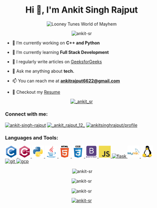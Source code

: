 <h1 align="center">Hi 👋, I'm Ankit Singh Rajput</h1>

<p align="center"> 
<img align="center" alt="Looney Tunes World of Mayhem" src="https://media.giphy.com/media/RbDKaczqWovIugyJmW/giphy.gif"/>
</p>

<p align="center"> <img src="https://komarev.com/ghpvc/?username=ankit-sr&label=Profile%20views&color=0e75b6&style=flat" alt="ankit-sr" /> </p>

- 🔭 I’m currently working on **C++ and Python**

- 🌱 I’m currently learning **Full Stack Development**

- 📝 I regularly write articles on [GeeksforGeeks](https://auth.geeksforgeeks.org/user/ankitsinghrajput/profile)

- 💬 Ask me anything about **tech.**

- 📫 You can reach me at **ankitrajput6622@gmail.com**

- 📄 Checkout my [Resume](https://drive.google.com/file/d/1-HFuWS2t-Po8s3XZtQo1jmE2xV7BSZr4/view?usp=sharing)

<p align="center"> <a href="https://twitter.com/_ankit_sr" target="_blank"><img src="https://img.shields.io/twitter/follow/_ankit_sr?logo=twitter&style=for-the-badge" alt="_ankit_sr" /></a> </p>

<h3 align="left">Connect with me:</h3>
<p align="left">
<a href="https://linkedin.com/in/ankit-singh-rajput" target="_blank"><img align="center" src="https://cdn.jsdelivr.net/npm/simple-icons@3.0.1/icons/linkedin.svg" alt="ankit-singh-rajput" height="30" width="40" /></a>
<a href="https://instagram.com/_ankit_rajput_12_" target="_blank"><img align="center" src="https://cdn.jsdelivr.net/npm/simple-icons@3.0.1/icons/instagram.svg" alt="_ankit_rajput_12_" height="30" width="40" /></a>
<a href="https://auth.geeksforgeeks.org/user/ankitsinghrajput/profile" target="_blank"><img align="center" src="https://cdn.jsdelivr.net/npm/simple-icons@3.0.1/icons/geeksforgeeks.svg" alt="ankitsinghrajput/profile" height="30" width="40" /></a>
</p>

<h3 align="left">Languages and Tools:</h3>
<p align="left"> 

  <a href="https://www.cprogramming.com/" target="_blank"> <img src="https://raw.githubusercontent.com/devicons/devicon/master/icons/c/c-original.svg" alt="c" width="40" height="40"/> </a>
  <a href="https://www.w3schools.com/cpp/" target="_blank"> <img src="https://raw.githubusercontent.com/devicons/devicon/master/icons/cplusplus/cplusplus-original.svg" alt="cplusplus" width="40" height="40"/> </a>
  <a href="https://www.python.org" target="_blank"> <img src="https://raw.githubusercontent.com/devicons/devicon/master/icons/python/python-original.svg" alt="python" width="40" height="40"/> </a>
  <a href="https://www.java.com" target="_blank"> <img src="https://raw.githubusercontent.com/devicons/devicon/master/icons/java/java-original.svg" alt="java" width="40" height="40"/> </a>
  <a href="https://www.w3.org/html/" target="_blank"> <img src="https://raw.githubusercontent.com/devicons/devicon/master/icons/html5/html5-original-wordmark.svg" alt="html5" width="40" height="40"/> </a>
  <a href="https://www.w3schools.com/css/" target="_blank"> <img src="https://raw.githubusercontent.com/devicons/devicon/master/icons/css3/css3-original-wordmark.svg" alt="css3" width="40" height="40"/> </a> 
  <a href="https://getbootstrap.com" target="_blank"> <img src="https://raw.githubusercontent.com/devicons/devicon/master/icons/bootstrap/bootstrap-plain-wordmark.svg" alt="bootstrap" width="40" height="40"/> </a>
  <a href="https://developer.mozilla.org/en-US/docs/Web/JavaScript" target="_blank"> <img src="https://raw.githubusercontent.com/devicons/devicon/master/icons/javascript/javascript-original.svg" alt="javascript" width="40" height="40"/> </a> 
  <a href="https://flask.palletsprojects.com/" target="_blank"> <img src="https://www.vectorlogo.zone/logos/pocoo_flask/pocoo_flask-icon.svg" alt="flask" width="40" height="40"/> </a>
  <a href="https://www.mysql.com/" target="_blank"> <img src="https://raw.githubusercontent.com/devicons/devicon/master/icons/mysql/mysql-original-wordmark.svg" alt="mysql" width="40" height="40"/> </a> 
  <a href="https://www.linux.org/" target="_blank"> <img src="https://raw.githubusercontent.com/devicons/devicon/master/icons/linux/linux-original.svg" alt="linux" width="40" height="40"/> </a> 
  <a href="https://git-scm.com/" target="_blank"> <img src="https://www.vectorlogo.zone/logos/git-scm/git-scm-icon.svg" alt="git" width="40" height="40"/> </a>
  <a href="https://cloud.google.com" target="_blank"> <img src="https://www.vectorlogo.zone/logos/google_cloud/google_cloud-icon.svg" alt="gcp" width="40" height="40"/> </a>
 
</p>

<p align="center">&nbsp;<img align="center" src="https://github-readme-stats.vercel.app/api?username=ankit-sr&show_icons=true&locale=en" alt="ankit-sr" /></p>

<p align="center"><img align="center" src="https://github-readme-stats.vercel.app/api/top-langs?username=ankit-sr&show_icons=true&locale=en&layout=compact" alt="ankit-sr" /></p>

<p align="center"><img align="center" src="https://github-readme-streak-stats.herokuapp.com/?user=ankit-sr&" alt="ankit-sr" /></p>

<p align="center"> <a href="https://github.com/ryo-ma/github-profile-trophy"><img src="https://github-profile-trophy.vercel.app/?username=ankit-sr" alt="ankit-sr" /></a> </p>

